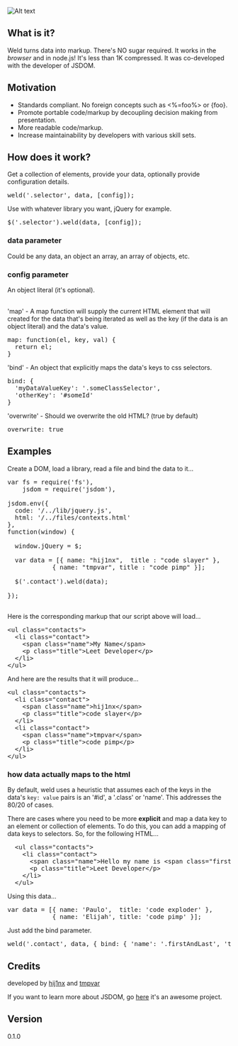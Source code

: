 ![Alt text](https://github.com/hij1nx/Weld/raw/master/demo/public/img/weld.png)<br/>

## What is it?

Weld turns data into markup. There's NO sugar required. It works in the *browser* and in node.js! It's less than 1K compressed. It was co-developed with the developer of JSDOM.

## Motivation

- Standards compliant. No foreign concepts such as <%=foo%> or {foo}.
- Promote portable code/markup by decoupling decision making from presentation.
- More readable code/markup.
- Increase maintainability by developers with various skill sets.

## How does it work?

Get a collection of elements, provide your data, optionally provide configuration details.
<pre>
weld('.selector', data, [config]);
</pre>

Use with whatever library you want, jQuery for example.
<pre>
$('.selector').weld(data, [config]);
</pre>

### data parameter
Could be any data, an object an array, an array of objects, etc.

### config parameter
An object literal (it's optional).

<br/>
'map' - A map function will supply the current HTML element that will created for the data that's being iterated as well as the key (if the data is an object literal) and the data's value.

<pre>map: function(el, key, val) { 
  return el; 
}
</pre>

'bind' - An object that explicitly maps the data's keys to css selectors.
<pre>bind: { 
  'myDataValueKey': '.someClassSelector',
  'otherKey': '#someId'
}
</pre> 

'overwrite' - Should we overwrite the old HTML? (true by default)
<pre>overwrite: true
</pre>

## Examples

Create a DOM, load a library, read a file and bind the data to it...
<pre>
var fs = require(&#x27;fs&#x27;),
    jsdom = require(&#x27;jsdom&#x27;),

jsdom.env({
  code: &#x27;/../lib/jquery.js&#x27;,
  html: &#x27;/../files/contexts.html&#x27;
},
function(window) {

  window.jQuery = $;
  
  var data = [{ name: &quot;hij1nx&quot;,  title : &quot;code slayer&quot; },
            { name: &quot;tmpvar&quot;, title : &quot;code pimp&quot; }];

  $(&#x27;.contact&#x27;).weld(data);

});

</pre>

Here is the corresponding markup that our script above will load...
<pre>
&lt;ul class=&quot;contacts&quot;&gt;
  &lt;li class=&quot;contact&quot;&gt;
    &lt;span class=&quot;name&quot;&gt;My Name&lt;/span&gt;
    &lt;p class=&quot;title&quot;&gt;Leet Developer&lt;/p&gt;
  &lt;/li&gt;
&lt;/ul&gt;
</pre>

And here are the results that it will produce...
<pre>
&lt;ul class=&quot;contacts&quot;&gt;
  &lt;li class=&quot;contact&quot;&gt;
    &lt;span class=&quot;name&quot;&gt;hij1nx&lt;/span&gt;
    &lt;p class=&quot;title&quot;&gt;code slayer&lt;/p&gt;
  &lt;/li&gt;
  &lt;li class=&quot;contact&quot;&gt;
    &lt;span class=&quot;name&quot;&gt;tmpvar&lt;/span&gt;
    &lt;p class=&quot;title&quot;&gt;code pimp&lt;/p&gt;
  &lt;/li&gt;  
&lt;/ul&gt;
</pre>

### how data actually maps to the html

By default, weld uses a heuristic that assumes each of the keys in the data's `key: value` pairs is an '#id', a '.class' or 'name'. This addresses the 80/20 of cases. 

There are cases where you need to be more <b>explicit</b> and map a data key to an element or collection of elements. To do this, you can add a mapping of data keys to selectors. So, for the following HTML...

<pre>
  &lt;ul class=&quot;contacts&quot;&gt;
    &lt;li class=&quot;contact&quot;&gt;
      &lt;span class=&quot;name&quot;&gt;Hello my name is &lt;span class=&quot;firstAndLast&quot;&gt;My Name&lt;/span&gt;&lt;/span&gt;
      &lt;p class=&quot;title&quot;&gt;Leet Developer&lt;/p&gt;
    &lt;/li&gt;
  &lt;/ul&gt;
</pre>

Using this data...
<pre>
var data = [{ name: &#x27;Paulo&#x27;,  title: &#x27;code exploder&#x27; },
            { name: &#x27;Elijah&#x27;, title: &#x27;code pimp&#x27; }];  
</pre>

Just add the bind parameter.
<pre>
weld(&#x27;.contact&#x27;, data, { bind: { &#x27;name&#x27;: &#x27;.firstAndLast&#x27;, &#x27;title&#x27;: &#x27;.title&#x27; } });
</pre>

## Credits
developed by [hij1nx][2] and [tmpvar][3]

If you want to learn more about JSDOM, go [here][1] it's an awesome project.

## Version
0.1.0

[1]: https://github.com/tmpvar/jsdom
[2]: http://twitter.com/hij1nx
[3]: http://twitter.com/tmpvar
